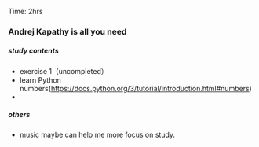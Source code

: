 Time: 2hrs
### Andrej Kapathy is all you need

##### study contents
- exercise 1（uncompleted）
- learn Python numbers(https://docs.python.org/3/tutorial/introduction.html#numbers)
- 

##### others
- music maybe can help me more focus on study.